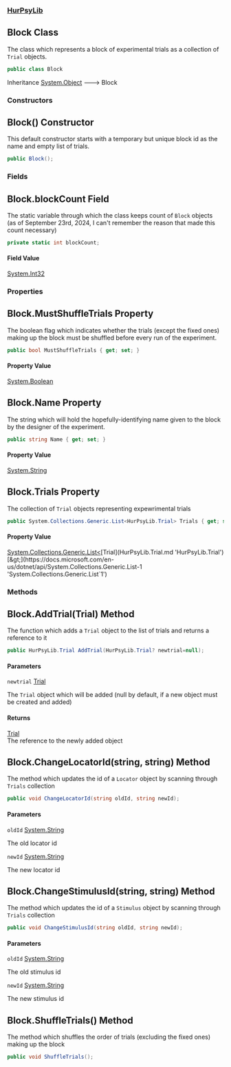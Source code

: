 ### [HurPsyLib](HurPsyLib.md 'HurPsyLib')

## Block Class

The class which represents a block of experimental trials as a collection of `Trial` objects.

```csharp
public class Block
```

Inheritance [System.Object](https://docs.microsoft.com/en-us/dotnet/api/System.Object 'System.Object') &#129106; Block
### Constructors

<a name='HurPsyLib.Block.Block()'></a>

## Block() Constructor

This default constructor starts with a temporary but unique block id as the name and empty list of trials.

```csharp
public Block();
```
### Fields

<a name='HurPsyLib.Block.blockCount'></a>

## Block.blockCount Field

The static variable through which the class keeps count of `Block` objects  
(as of September 23rd, 2024, I can't remember the reason that made this count necessary)

```csharp
private static int blockCount;
```

#### Field Value
[System.Int32](https://docs.microsoft.com/en-us/dotnet/api/System.Int32 'System.Int32')
### Properties

<a name='HurPsyLib.Block.MustShuffleTrials'></a>

## Block.MustShuffleTrials Property

The boolean flag which indicates whether the trials (except the fixed ones) making up the block must be shuffled before every run of the experiment.

```csharp
public bool MustShuffleTrials { get; set; }
```

#### Property Value
[System.Boolean](https://docs.microsoft.com/en-us/dotnet/api/System.Boolean 'System.Boolean')

<a name='HurPsyLib.Block.Name'></a>

## Block.Name Property

The string which will hold the hopefully-identifying name given to the block by the designer of the experiment.

```csharp
public string Name { get; set; }
```

#### Property Value
[System.String](https://docs.microsoft.com/en-us/dotnet/api/System.String 'System.String')

<a name='HurPsyLib.Block.Trials'></a>

## Block.Trials Property

The collection of `Trial` objects representing expewrimental trials

```csharp
public System.Collections.Generic.List<HurPsyLib.Trial> Trials { get; set; }
```

#### Property Value
[System.Collections.Generic.List&lt;](https://docs.microsoft.com/en-us/dotnet/api/System.Collections.Generic.List-1 'System.Collections.Generic.List`1')[Trial](HurPsyLib.Trial.md 'HurPsyLib.Trial')[&gt;](https://docs.microsoft.com/en-us/dotnet/api/System.Collections.Generic.List-1 'System.Collections.Generic.List`1')
### Methods

<a name='HurPsyLib.Block.AddTrial(HurPsyLib.Trial)'></a>

## Block.AddTrial(Trial) Method

The function which adds a `Trial` object to the list of trials and returns a reference to it

```csharp
public HurPsyLib.Trial AddTrial(HurPsyLib.Trial? newtrial=null);
```
#### Parameters

<a name='HurPsyLib.Block.AddTrial(HurPsyLib.Trial).newtrial'></a>

`newtrial` [Trial](HurPsyLib.Trial.md 'HurPsyLib.Trial')

The `Trial` object which will be added (null by default, if a new object must be created and added)

#### Returns
[Trial](HurPsyLib.Trial.md 'HurPsyLib.Trial')  
The reference to the newly added object

<a name='HurPsyLib.Block.ChangeLocatorId(string,string)'></a>

## Block.ChangeLocatorId(string, string) Method

The method which updates the id of a `Locator` object by scanning through `Trials` collection

```csharp
public void ChangeLocatorId(string oldId, string newId);
```
#### Parameters

<a name='HurPsyLib.Block.ChangeLocatorId(string,string).oldId'></a>

`oldId` [System.String](https://docs.microsoft.com/en-us/dotnet/api/System.String 'System.String')

The old locator id

<a name='HurPsyLib.Block.ChangeLocatorId(string,string).newId'></a>

`newId` [System.String](https://docs.microsoft.com/en-us/dotnet/api/System.String 'System.String')

The new locator id

<a name='HurPsyLib.Block.ChangeStimulusId(string,string)'></a>

## Block.ChangeStimulusId(string, string) Method

The method which updates the id of a `Stimulus` object by scanning through `Trials` collection

```csharp
public void ChangeStimulusId(string oldId, string newId);
```
#### Parameters

<a name='HurPsyLib.Block.ChangeStimulusId(string,string).oldId'></a>

`oldId` [System.String](https://docs.microsoft.com/en-us/dotnet/api/System.String 'System.String')

The old stimulus id

<a name='HurPsyLib.Block.ChangeStimulusId(string,string).newId'></a>

`newId` [System.String](https://docs.microsoft.com/en-us/dotnet/api/System.String 'System.String')

The new stimulus id

<a name='HurPsyLib.Block.ShuffleTrials()'></a>

## Block.ShuffleTrials() Method

The method which shuffles the order of trials (excluding the fixed ones) making up the block

```csharp
public void ShuffleTrials();
```